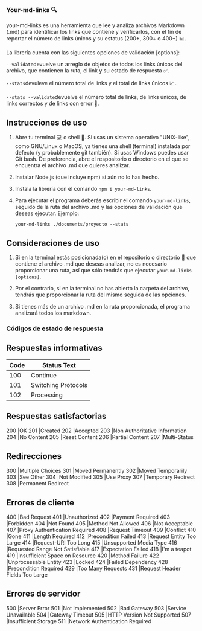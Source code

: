 ### Your-md-links :mag:

your-md-links es una herramienta que lee y analiza archivos Markdown (.md) para identificar los links que contiene y verificarlos, con el fin de reportar el número de links únicos y su estatus (200+, 300+ o 400+) :bar_chart:.

La librería cuenta con las siguientes opciones de validación [options]: 

``--validate``devuelve un arreglo de objetos de todos los links únicos del archivo, que contienen la ruta, el link y su estado de respuesta :white_check_mark:.

``--stats``devuleve el número total de links y el total de links únicos :chart_with_upwards_trend:.

``--stats --validate``devuelve el número total de links, de links únicos, de links correctos y de links con error :bookmark_tabs:. 



## Instrucciones de uso

1. Abre tu terminal :computer: o shell :shell:. Si usas un sistema operativo "UNIX-like", como GNU/Linux o MacOS, ya tienes una shell (terminal) instalada por defecto (y probablemente git también). Si usas Windows puedes usar Git bash. De preferencia, abre el respositorio o directorio en el que se encuentra el archivo .md que quieres analizar. 

2. Instalar Node.js (que incluye npm) si aún no lo has hecho.

3. Instala la librería con el comando ``npm i your-md-links``.

4. Para ejecutar el programa deberás escribir el comando ``your-md-links``, seguido de la ruta del archivo .md y las opciones de validación que deseas ejecutar. Ejemplo:

    ``your-md-links ./documents/proyecto --stats``

## Consideraciones de uso

1. Si en la terminal estás posicionada(o) en el repositorio o directorio :open_file_folder: que contiene el archivo .md que deseas analizar, no es necesario proporcionar una ruta, así que sólo tendrás que ejecutar ``your-md-links [options]``.

2. Por el contrario, si en la terminal no has abierto la carpeta del archivo, tendrás que proporcionar la ruta del mismo seguida de las opciones. 

3. Si tienes más de un archivo .md en la ruta proporcionada, el programa analizará todos los markdown. 



### Códigos de estado de respuesta 

## Respuestas informativas

| Code | Status Text |
| --- | --- |
| 100 | Continue |
| 101 | Switching Protocols |
| 102 | Processing |

## Respuestas satisfactorias

200	 |OK
201	 |Created
202	 |Accepted
203	 |Non Authoritative Information
204	 |No Content
205	 |Reset Content
206	 |Partial Content
207	 |Multi-Status

## Redirecciones 

300	 |Multiple Choices
301	 |Moved Permanently
302	 |Moved Temporarily
303	 |See Other
304	 |Not Modified
305	 |Use Proxy
307	 |Temporary Redirect
308	 |Permanent Redirect

## Errores de cliente

400	 |Bad Request
401	 |Unauthorized
402	 |Payment Required
403	 |Forbidden
404	 |Not Found
405	 |Method Not Allowed
406	 |Not Acceptable
407	 |Proxy Authentication Required
408	 |Request Timeout
409	 |Conflict
410	 |Gone
411	 |Length Required
412	 |Precondition Failed
413	 |Request Entity Too Large
414	 |Request-URI Too Long
415	 |Unsupported Media Type
416	 |Requested Range Not Satisfiable
417	 |Expectation Failed
418	 |I'm a teapot
419	 |Insufficient Space on Resource
420	 |Method Failure
422	 |Unprocessable Entity
423	 |Locked
424	 |Failed Dependency
428	 |Precondition Required
429	 |Too Many Requests
431	 |Request Header Fields Too Large

## Errores de servidor

500	 |Server Error
501	 |Not Implemented
502	 |Bad Gateway
503	 |Service Unavailable
504	 |Gateway Timeout
505	 |HTTP Version Not Supported
507	 |Insufficient Storage
511	 |Network Authentication Required
